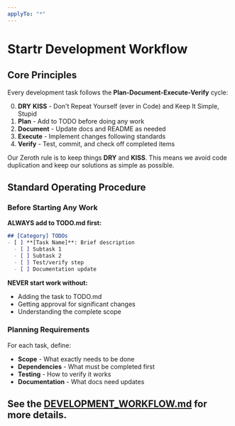 ```yaml
---
applyTo: "*"
---
```

# Startr Development Workflow

## Core Principles

Every development task follows the **Plan-Document-Execute-Verify** cycle:

0. **DRY** **KISS** - Don't Repeat Yourself (ever in Code) and Keep It Simple, Stupid
1. **Plan** - Add to TODO before doing any work
2. **Document** - Update docs and README as needed
3. **Execute** - Implement changes following standards
4. **Verify** - Test, commit, and check off completed items

Our Zeroth rule is to keep things **DRY** and **KISS**. This means we avoid code duplication and keep our solutions as simple as possible.


## Standard Operating Procedure

### Before Starting Any Work

**ALWAYS add to TODO.md first:**

```markdown
## [Category] TODOs
- [ ] **[Task Name]**: Brief description
  - [ ] Subtask 1
  - [ ] Subtask 2
  - [ ] Test/verify step
  - [ ] Documentation update
```

**NEVER start work without:**
- Adding the task to TODO.md
- Getting approval for significant changes
- Understanding the complete scope

### Planning Requirements

For each task, define:
- **Scope** - What exactly needs to be done
- **Dependencies** - What must be completed first
- **Testing** - How to verify it works
- **Documentation** - What docs need updates



## See the [DEVELOPMENT_WORKFLOW.md](docs/DEVELOPMENT_WORKFLOW.md) for more details.